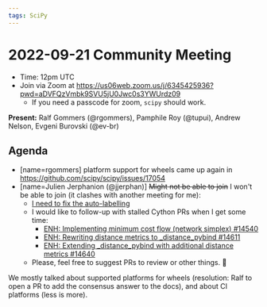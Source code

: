```yaml
---
tags: SciPy
---
```


# 2022-09-21 Community Meeting

- Time: 12pm UTC
- Join via Zoom at https://us06web.zoom.us/j/6345425936?pwd=aDVFQzVmbk9SVU5jU0Jwc0s3YWUrdz09
    - If you need a passcode for zoom, `scipy` should work.

**Present:** Ralf Gommers (@rgommers), Pamphile Roy (@tupui), Andrew Nelson, Evgeni Burovski (@ev-br)

## Agenda

- [name=rgommers] platform support for wheels came up again in https://github.com/scipy/scipy/issues/17054
- [name=Julien Jerphanion (@jjerphan)] ~~Might not be able to join~~ I won't be able to join (it clashes with another meeting for me):
  - [I need to fix the auto-labelling](https://github.com/scipy/scipy/pull/16870#issuecomment-1251301776)
  - I would like to follow-up with stalled Cython PRs when I get some time:
      - [ENH: Implementing minimum cost flow (network simplex) #14540](https://github.com/scipy/scipy/pull/14540)
      - [ENH: Rewriting distance metrics to _distance_pybind #14611 ](https://github.com/scipy/scipy/pull/14611)
      - [ENH: Extending _distance_pybind with additional distance metrics #14640](https://github.com/scipy/scipy/pull/14640)
   - Please, feel free to suggest PRs to review or other things. :slightly_smiling_face: 

We mostly talked about supported platforms for wheels (resolution: Ralf to open a PR to add the consensus answer to the docs), and about CI platforms (less is more).

